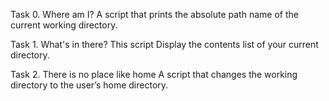 Task 0. Where am I?
A script that prints the absolute path name of the current working directory.

Task 1. What's in there?
This script Display the contents list of your current directory.

Task 2. There is no place like home
A script that changes the working directory to the user’s home directory.

